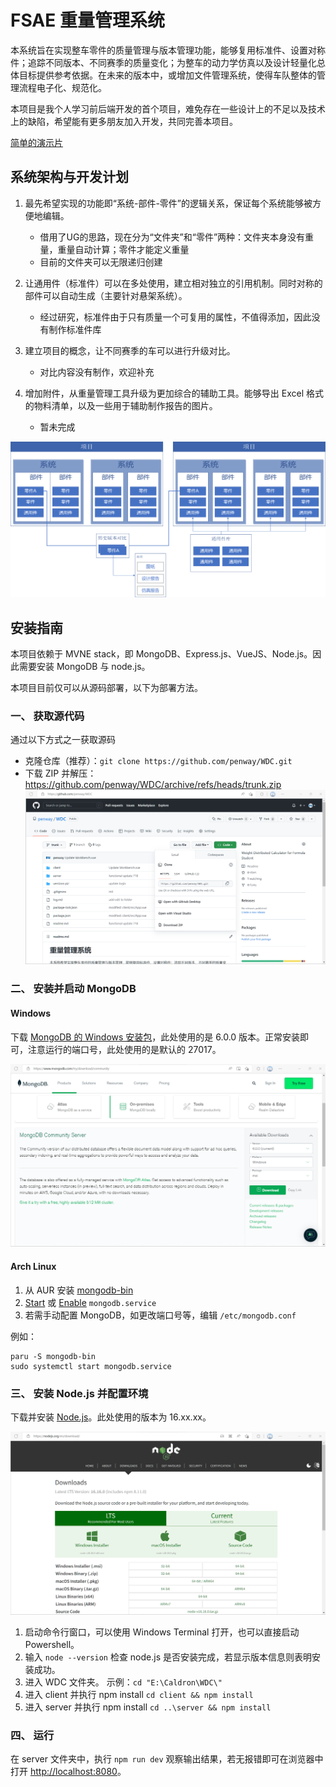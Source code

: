 # FSAE 重量管理系统

本系统旨在实现整车零件的质量管理与版本管理功能，能够复用标准件、设置对称件；追踪不同版本、不同赛季的质量变化；为整车的动力学仿真以及设计轻量化总体目标提供参考依据。在未来的版本中，或增加文件管理系统，使得车队整体的管理流程电子化、规范化。

本项目是我个人学习前后端开发的首个项目，难免存在一些设计上的不足以及技术上的缺陷，希望能有更多朋友加入开发，共同完善本项目。

[简单的演示片](https://www.bilibili.com/video/BV1nt4y1G75W)

## 系统架构与开发计划

1. 最先希望实现的功能即“系统-部件-零件”的逻辑关系，保证每个系统能够被方便地编辑。
    - 借用了UG的思路，现在分为“文件夹”和“零件”两种：文件夹本身没有重量，重量自动计算；零件才能定义重量
    - 目前的文件夹可以无限递归创建

2. 让通用件（标准件）可以在多处使用，建立相对独立的引用机制。同时对称的部件可以自动生成（主要针对悬架系统）。
    - 经过研究，标准件由于只有质量一个可复用的属性，不值得添加，因此没有制作标准件库

3. 建立项目的概念，让不同赛季的车可以进行升级对比。
    - 对比内容没有制作，欢迎补充

4. 增加附件，从重量管理工具升级为更加综合的辅助工具。能够导出 Excel 格式的物料清单，以及一些用于辅助制作报告的图片。
    - 暂未完成

![系统架构预览图](./versions-pic/design_doc/System-Structure.png)

## 安装指南

本项目依赖于 MVNE stack，即 MongoDB、Express.js、VueJS、Node.js。因此需要安装 MongoDB 与 node.js。

本项目目前仅可以从源码部署，以下为部署方法。

### 一、 获取源代码

通过以下方式之一获取源码

- 克隆仓库（推荐）：`git clone https://github.com/penway/WDC.git`
- 下载 ZIP 并解压：<https://github.com/penway/WDC/archive/refs/heads/trunk.zip>
    ![git](./versions-pic/install/git.png)

### 二、 安装并启动 MongoDB

#### Windows

下载 [MongoDB 的 Windows 安装包](https://www.mongodb.com/try/download/community)，此处使用的是 6.0.0 版本。正常安装即可，注意运行的端口号，此处使用的是默认的 27017。

![MongoDB](./versions-pic/install/mongo.png)

#### Arch Linux

1. 从 AUR 安装 [mongodb-bin](https://aur.archlinux.org/packages/mongodb-bin/)
2. [Start](https://wiki.archlinux.org/title/Systemd#Using_units) 或 [Enable](https://wiki.archlinux.org/title/Systemd#Using_units) `mongodb.service`
3. 若需手动配置 MongoDB，如更改端口号等，编辑 `/etc/mongodb.conf`

例如：

```shell
paru -S mongodb-bin
sudo systemctl start mongodb.service
```

### 三、 安装 Node.js 并配置环境

下载并安装 [Node.js](https://nodejs.org/zh-cn/download/)。此处使用的版本为 16.xx.xx。

![node](./versions-pic/install/node.png)

1. 启动命令行窗口，可以使用 Windows Terminal 打开，也可以直接启动 Powershell。
2. 输入 `node --version` 检查 node.js 是否安装完成，若显示版本信息则表明安装成功。
3. 进入 WDC 文件夹。
    示例：`cd "E:\Caldron\WDC\"`
4. 进入 client 并执行 npm install
    `cd client && npm install`
5. 进入 server 并执行 npm install
    `cd ..\server && npm install`

### 四、 运行

在 server 文件夹中，执行 `npm run dev` 观察输出结果，若无报错即可在浏览器中打开 <http://localhost:8080>。
